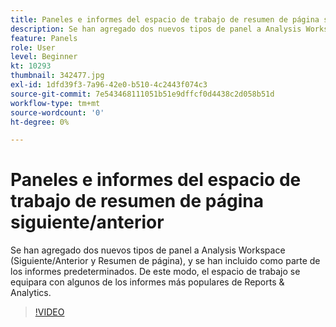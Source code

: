 ```yaml
---
title: Paneles e informes del espacio de trabajo de resumen de página siguiente/anterior
description: Se han agregado dos nuevos tipos de panel a Analysis Workspace (Siguiente/Anterior y Resumen de página), y se han incluido como parte de los informes predeterminados. De este modo, el espacio de trabajo se equipara con algunos de los informes más populares de Reports & Analytics.
feature: Panels
role: User
level: Beginner
kt: 10293
thumbnail: 342477.jpg
exl-id: 1dfd39f3-7a96-42e0-b510-4c2443f074c3
source-git-commit: 7e543468111051b51e9dffcf0d4438c2d058b51d
workflow-type: tm+mt
source-wordcount: '0'
ht-degree: 0%

---
```


# Paneles e informes del espacio de trabajo de resumen de página siguiente/anterior

Se han agregado dos nuevos tipos de panel a Analysis Workspace (Siguiente/Anterior y Resumen de página), y se han incluido como parte de los informes predeterminados. De este modo, el espacio de trabajo se equipara con algunos de los informes más populares de Reports &amp; Analytics.

>[!VIDEO](https://video.tv.adobe.com/v/342477/?quality=12&learn=on)
